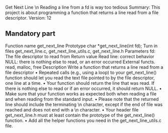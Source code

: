 Get Next Line \n
Reading a line from a fd is way too tedious
Summary:
This project is about programming a function that returns a line
read from a file descriptor.
Version: 12

## Mandatory part
Function name get_next_line
Prototype char *get_next_line(int fd);
Turn in files get_next_line.c, get_next_line_utils.c,
get_next_line.h
Parameters fd: The file descriptor to read from
Return value Read line: correct behavior
NULL: there is nothing else to read, or an error
occurred
External functs. read, malloc, free
Description Write a function that returns a line read from a
file descriptor
• Repeated calls (e.g., using a loop) to your get_next_line() function should let
you read the text file pointed to by the file descriptor, one line at a time.
• Your function should return the line that was read.
If there is nothing else to read or if an error occurred, it should return NULL.
• Make sure that your function works as expected both when reading a file and when
reading from the standard input.
• Please note that the returned line should include the terminating \n character,
except if the end of file was reached and does not end with a \n character.
• Your header file get_next_line.h must at least contain the prototype of the
get_next_line() function.
• Add all the helper functions you need in the get_next_line_utils.c file.
